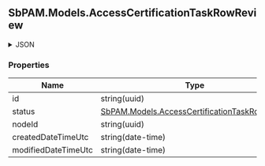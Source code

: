 
<h2 id="tocS_SbPAM.Models.AccessCertificationTaskRowReview">SbPAM.Models.AccessCertificationTaskRowReview</h2>

<a id="schemasbpam.models.accesscertificationtaskrowreview"></a>
<a id="schema_SbPAM.Models.AccessCertificationTaskRowReview"></a>
<a id="tocSsbpam.models.accesscertificationtaskrowreview"></a>
<a id="tocssbpam.models.accesscertificationtaskrowreview"></a>

<details><summary>JSON</summary>


```json
{
  "id": "497f6eca-6276-4993-bfeb-53cbbbba6f08",
  "status": "NotSet",
  "nodeId": "959356e3-6168-4a92-b4a5-b9d462be6177",
  "createdDateTimeUtc": "2019-08-24T14:15:22Z",
  "modifiedDateTimeUtc": "2019-08-24T14:15:22Z"
}

```


</details>

### Properties

|Name|Type|Required|Restrictions|Description|
|---|---|---|---|---|
|id|string(uuid)|false|none|none|
|status|[SbPAM.Models.AccessCertificationTaskRowStatus](../Models/sbpam.models.accesscertificationtaskrowstatus.md)|false|none|none|
|nodeId|string(uuid)|false|none|none|
|createdDateTimeUtc|string(date-time)|false|none|none|
|modifiedDateTimeUtc|string(date-time)|false|none|none|


